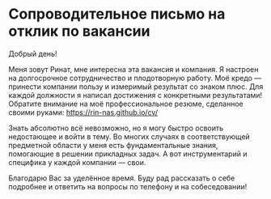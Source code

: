 # Сопроводительное письмо на отклик по вакансии

Добрый день!

Меня зовут Ринат, мне интересна эта вакансия и компания.
Я настроен на долгосрочное сотрудничество и плодотворную работу.
Моё кредо — принести компании пользу и измеримый результат со знаком плюс.
Для каждой должности я написал достижения с конкретными результатами!
Обратите внимание на моё профессиональное резюме, сделанное своими руками: https://rin-nas.github.io/cv/

Знать абсолютно всё невозможно, но я могу быстро освоить недостающее и войти в тему. Во многих случаях в соответствующей предметной области у меня есть фундаментальные знания, помогающие в решении прикладных задач. А вот инструментарий и специфика у каждой компании — свои.

Благодарю Вас за уделённое время. 
Буду рад рассказать о себе подробнее и ответить на вопросы по телефону и на собеседовании!
